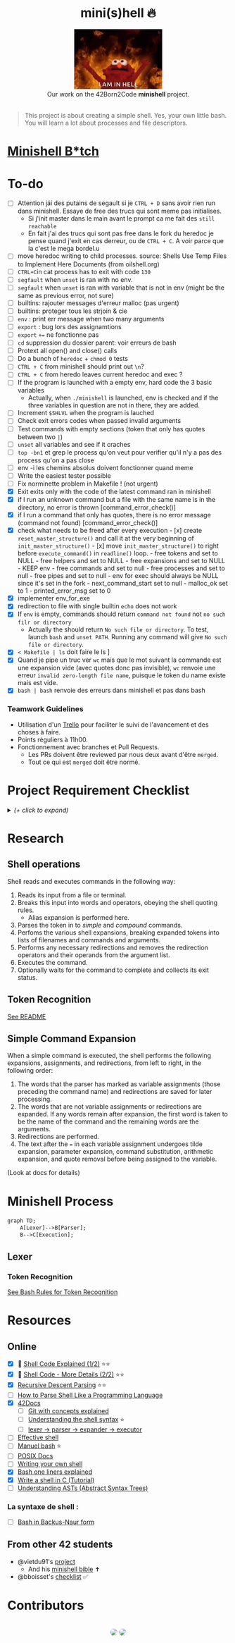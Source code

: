 <h1 align="center">mini(s)hell 🔥</h1>
<p align="center">
<img src="img/hell.gif" width="200px" alt="elmo hell gif"><br />
Our work on the 42Born2Code <b>minishell</b> project.<br /><br />
</p>

> This project is about creating a simple shell.
Yes, your own little bash.
You will learn a lot about processes and file descriptors.

# [Minishell B*tch](https://www.notion.so/Task-List-Matthieu-Victor-09bcc22ebede42a09f040a39379b5baf)

# To-do

- [ ] Attention jái des putains de segault si je `CTRL + D` sans avoir rien run dans minishell. Essaye de free des trucs qui sont meme pas initialises. 
  - Si j'init master dans le main avant le prompt ca me fait des `still reachable`
  - En fait j'ai des trucs qui sont pas free dans le fork du heredoc je pense quand j'exit en cas derreur, ou de `CTRL + C`. A voir parce que la c'est le mega bordel.u
- [ ] move heredoc writing to child processes. source: Shells Use Temp Files to Implement Here Documents (from oilshell.org)
- [ ] `CTRL+C`in cat process has to exit with code `130`
- [ ] `segfault` when `unset` is ran with no env.
- [ ] `segfault` when `unset` is ran with variable that is not in env (might be the same as previous error, not sure)
- [ ] builtins: rajouter messages d'erreur malloc (pas urgent)
- [ ] builtins: proteger tous les strjoin & cie
- [ ] `env` : print err message when two many arguments
- [ ] `export` : bug lors des assignamtions
- [ ] `export` `+=` ne fonctionne pas
- [ ] `cd` suppression du dossier parent: voir erreurs de bash
- [ ] Protext all open() and close() calls
- [ ] Do a bunch of `heredoc` + `chmod 0` tests
- [ ] `CTRL + C` from minishell should print out `\n`?
- [ ] `CTRL + C` from heredo leaves current heredoc and exec ?
- [ ] If the program is launched with a empty env, hard code the 3 basic variables
    - Actually, when `./minishell` is launched, env is checked and if the three variables in question are not in there, they are added.
- [ ] Increment `$SHLVL` when the program is lauched
- [ ] Check exit errors codes when passed invalid arguments
- [ ] Test commands with empty sections (token that only has quotes between two `|`)
- [ ] `unset` all variables and see if it craches
- [ ] `top -bn1` et grep le process qu'on veut pour verifier qu'il n'y a pas des process qu'on a pas close
- [ ] env -i les chemins absolus doivent fonctionner quand meme
- [ ] Write the easiest tester possible
- [ ] Fix norminette problem in Makefile ! (not urgent)
- [x] Exit exits only with the code of the latest command ran in minishell
- [x] if I run an unknown command but a file with the same name is in the directory, no error is thrown [command_error_check()]
- [x] if I run a command that only has quotes, there is no error message (command not found) [command_error_check()]
- [x] check what needs to be freed after every execution
      - [x] create `reset_master_structure()` and call it at the very beginning of `init_master_structure()`
          - [x] move `init_master_structure()` to right before `execute_command()` in `readline()` loop.
      - free tokens and set to NULL
      - free helpers and set to NULL
      - free expansions and set to NULL
      - KEEP env
      - free commands and set to null
      - free processes and set to null
      - free pipes and set to null
      - env for exec should always be NULL since it's set in the fork
      - next_command_start set to null
      - malloc_ok set to 1
      - printed_error_msg set to 0
- [x] implementer env_for_exe
- [x] redirection to file with single builtin `echo` does not work
- [x] If `env` is empty, commands should return `command not found` not `no such filr or directory`
    - Actually the should return `No such file or directory`. To test, launch `bash` and `unset PATH`. Running any command will give `No such file or directory`.
- [x] `< Makefile | ls` doit faire le ls ]
- [x] Quand je pipe un truc ver `wc` mais que le mot suivant la commande est une expansion vide (avec quotes donc pas invisible), `wc` renvoie une erreur `invalid zero-length file name`, puisque le token du name existe mais est vide.
- [x] `bash | bash` renvoie des erreurs dans minishell et pas dans bash

### Teamwork Guidelines

- Utilisation d'un [Trello](https://trello.com/b/2fylEX2B/mod%C3%A8le-kanban) pour faciliter le suivi de l'avancement et des choses à faire.
- Points réguliers à 11h00.
- Fonctionnement avec branches et Pull Requests.
	- Les PRs doivent être reviewed par nous deux avant d'être `merged`.
	- Tout ce qui est `merged` doit être normé.

# Project Requirement Checklist

<details><summary><i>(+ click to expand)</i></summary>

| Program name       | minishell                                                                                                                                                                                                                                                                                                                                                                                                                                                                    |
|--------------------|------------------------------------------------------------------------------------------------------------------------------------------------------------------------------------------------------------------------------------------------------------------------------------------------------------------------------------------------------------------------------------------------------------------------------------------------------------------------------|
| Turn in files      | Makefile, *.h, *.c                                                                                                                                                                                                                                                                                                                                                                                                                                                           |
| Makefile           | NAME, all, clean, fclean, re                                                                                                                                                                                                                                                                                                                                                                                                                                                 |
| External functions | readline, rl_clear_history, rl_on_new_line, rl_replace_line, rl_dedisplay, add_history, printf, malloc, free, write, access, open, read, close, fork, wait, waitpid, wait3, wait4, signal, sigaction, sigemptyset, sigaddset, kill, exit, getcwd, chdir, stat, lstat, fstat, unlink, execve, dup, dup2, pipe, opendir, readdir, closedir, strerror, perror, isatty, ttyname, ttyslot, ioctl, getenv, tcsetattr, tcgetattr, tgetent, tgetflag, tgetnum, tgetstr, tgoto, tputs |
| Libft authorized   | Yes                                                                                                                                                                                                                                                                                                                                                                                                                                                                          |
| Description        | Write a shell                                                                                                                                                                                                                                                                                                                                                                                                                                                                |

**The shell should:**
- [ ] Display a **prompt** when waiting for a new command
- [ ] Have a working history
- [ ] Search and launch the right executable (based on the `PATH` variable or using a relative or an absolute path).
- [ ] Not use more than **one global variable**. Think about it. You will have to explain its purpose.
- [ ] Not interpret unclosed quotes or special characters which are not requires by the subject such as `\` or `;`.
- [ ] Handle ' (single quote) which should prevent the shell from interpreting the meta-characters in the quotes sequence.
- [ ] Handle `"` (double quote) which should prevent the shell from interpreting the meta-characters in the quotes sequence except for $ (dollar sign).
- [ ] Implement **redirections**
  - [ ] `<` should redirect input.
  - [ ] `>` should redirect output.
  - [ ] `<<` should be given a delimiter, then read the input until a line containing the delimiter is seen. However, it doesn't have to update the history.
  - [ ] `>>` should redirect output in append mode.
- [ ] Implement **pipes** (`|` character). The output of each command in the pipeline is connected to the input of the next command via a pipe.
- [ ] Handle **environment variables** (`$` followed by a sequence of characters) which should expand to their values.
- [ ] Handle `$?` which should expand to the exit status of the most recently executed foreground pipeline.
- [ ] Handle `ctrl-C`, `ctrl-D` and `ctrl-\` which should behave like in bash.
- [ ] In interactive mode
  - [ ] `ctrl-C` displays a new prompt on a new line.
  - [ ] `ctrl-D` exits the shell.
  - [ ] `ctrl-\` does nothing.
- [ ] Your shell must implement the following **builtins**:
  - [ ] `echo` with option `-n`
  - [ ] `cd` with only a relative or absolute path
  - [ ] `pwd` with no options
  - [ ] `export` with no options
  - [ ] `unset` with no options
  - [ ] `env` with no options or arguments
  - [ ] `exit` with no options

> The `readline()` function can cause memory leaks. You don't have to fix them. But that **does not mean your own code can have memory leaks**.

> You should limit yourself to the subject description. Anything that is not asked is not required. If you have any doubt about a requirement, take bash as a reference.

</details>

# Research

## Shell operations

Shell reads and executes commands in the following way:
1. Reads its input from a file or terminal.
2. Breaks this input into words and operators, obeying the shell quoting rules.
   - Alias expansion is performed here.
3. Parses the token in to _simple_ and _compound_ commands.
4. Perfoms the various shell expansions, breaking expanded tokens into lists of filenames and commands and arguments.
5. Performs any necessary redirections and removes the redirection operators and their operands from the argument list.
6. Executes the command.
7. Optionally waits for the command to complete and collects its exit status.

## Token Recognition

[See README](src/tokenizer/README.md)

## Simple Command Expansion

When a simple command is executed, the shell performs the following expansions, assignments, and redirections, from left to right, in the following order:
1. The words that the parser has marked as variable assignments (those preceding the command name) and redirections are saved for later processing.
2. The words that are not variable assignments or redirections are expanded. If any words remain after expansion, the first word is taken to be the name of the command and the remaining words are the arguments.
3. Redirections are performed.
4. The text after the `=` in each variable assignment undergoes tilde expansion, parameter expansion, command substitution, arithmetic expansion, and quote removal before being assigned to the variable.  

(Look at docs for details)

# Minishell Process

```mermaid
graph TD;
    A[Lexer]-->B[Parser];
    B-->C[Execution];
```

## Lexer
### Token Recognition

[See Bash Rules for Token Recognition](https://pubs.opengroup.org/onlinepubs/9699919799/utilities/V3_chap02.html#tag_18_03)


# Resources

## Online

- [x] 🎥 [Shell Code Explained (1/2)](https://www.youtube.com/watch?v=ubt-UjcQUYg&t=337s) ⭐⭐
- [x] 🎥 [Shell Code - More Details (2/2)](https://www.youtube.com/watch?v=ZjzMdsTWF0U&t=1614s) ⭐⭐
- [x] [Recursive Descent Parsing](https://www.youtube.com/watch?v=SToUyjAsaFk) ⭐⭐
- [ ] [How to Parse Shell Like a Programming Language](https://www.oilshell.org/blog/2019/02/07.html)
- [x] [42Docs](https://harm-smits.github.io/42docs/projects/minishell)
    - [ ] [Git with concepts explained](https://github.com/Swoorup/mysh)
    - [ ] [Understanding the shell syntax](https://pubs.opengroup.org/onlinepubs/009695399/utilities/xcu_chap02.html) ⭐
    - [ ] [lexer -> parser -> expander -> executor](https://www.cs.purdue.edu/homes/grr/SystemsProgrammingBook/Book/Chapter5-WritingYourOwnShell.pdf)
- [ ] [Effective shell](https://effective-shell.com/)
- [ ] [Manuel bash](https://www.gnu.org/software/bash/manual/bash.html) ⭐
- [ ] [POSIX Docs](https://pubs.opengroup.org/onlinepubs/9699919799/)
- [ ] [Writing your own shell](https://www.cs.purdue.edu/homes/grr/SystemsProgrammingBook/Book/Chapter5-WritingYourOwnShell.pdf)
- [x] [Bash one liners explained](https://catonmat.net/bash-one-liners-explained-part-three)
- [x] [Write a shell in C (Tutorial)](https://brennan.io/2015/01/16/write-a-shell-in-c/)
- [ ] [Understanding ASTs (Abstract Syntax Trees)](https://ruslanspivak.com/lsbasi-part7/)
### La syntaxe de shell :
- [ ] [Bash in Backus-Naur form](https://cmdse.github.io/pages/appendix/bash-grammar.html)

## From other 42 students

- @vietdu91's [project](https://github.com/vietdu91/42_minishell)  
    - And his [minishell bible](https://docs.google.com/spreadsheets/d/1uJHQu0VPsjjBkR4hxOeCMEt3AOM1Hp_SmUzPFhAH-nA/edit#gid=0) ✝
- @bboisset's [checklist](https://docs.google.com/spreadsheets/d/1ssdLRjY8lJu4GK5IuoA3nf5Plkt7Kx-dNfc5KxvIcXg/edit?usp=sharing) ✅

# Contributors

<p align="center"><br />
<a href="http://github.com/n1kito" alt="n1kito github profile"><img src="https://github.com/n1kito.png?size=60" style="border-radius:50%"/></a>
<a href="http://github.com/vrigaudy" alt="vrigaudy github profile"><img width=60px src="https://media-exp1.licdn.com/dms/image/C4D03AQF3MD862fGCDg/profile-displayphoto-shrink_200_200/0/1597936821648?e=1660176000&v=beta&t=vD5wz5JMTEK5t-LHa2Yfm_T7M41UNDn8F8xKQ8SNRRw" style="border-radius:50%"/></a>

</p>
